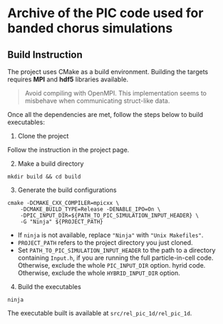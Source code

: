 # Archive of the PIC code used for banded chorus simulations

## Build Instruction

The project uses CMake as a build environment. Building the targets requires **MPI** and **hdf5** libraries available.

> Avoid compiling with OpenMPI. This implementation seems to misbehave when communicating struct-like data.

Once all the dependencies are met, follow the steps below to build executables:

1. Clone the project

Follow the instruction in the project page.

2. Make a build directory

```shell
mkdir build && cd build
```

3. Generate the build configurations

```shell
cmake -DCMAKE_CXX_COMPILER=mpicxx \
    -DCMAKE_BUILD_TYPE=Release -DENABLE_IPO=On \
    -DPIC_INPUT_DIR=${PATH_TO_PIC_SIMULATION_INPUT_HEADER} \
    -G "Ninja" ${PROJECT_PATH}
```

- If `ninja` is not available, replace `"Ninja"` with `"Unix Makefiles"`.
- `PROJECT_PATH` refers to the project directory you just cloned.
- Set `PATH_TO_PIC_SIMULATION_INPUT_HEADER` to the path to a directory containing `Input.h`, if you are running the full
particle-in-cell code. Otherwise, exclude the whole `PIC_INPUT_DIR` option.
hyrid code. Otherwise, exclude the whole `HYBRID_INPUT_DIR` option.

4. Build the executables

```shell
ninja
```

The executable built is available at `src/rel_pic_1d/rel_pic_1d`.
